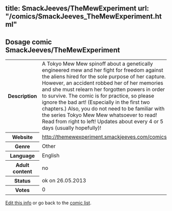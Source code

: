 title: SmackJeeves/TheMewExperiment
url: "/comics/SmackJeeves_TheMewExperiment.html"
---
Dosage comic SmackJeeves/TheMewExperiment
-----------------------------------------

<p id="msg"></p>
<script type="text/javascript">
if (window.location.search === '?edit_info_mail=sent_ok') {
  var elem = document.getElementById("msg");
  elem.innerHTML = 'Edited information sucessfully sent for review, which is usually done daily. Thanks!';
  elem.className = 'ok';
}
</script>
<table class="comicinfo">
<tr>
<th>Description</th><td>A Tokyo Mew Mew spinoff about a genetically engineered mew and her fight for freedom against the aliens hired for the sole purpose of her capture. However, an accident robbed her of her memories and she must relearn her forgotten powers in order to survive. The comic is for practice, so please ignore the bad art! (Especially in the first two chapters.) Also, you do not need to be familiar with the series Tokyo Mew Mew whatsoever to read! Read from right to left! Updates about every 4 or 5 days (usually hopefully)!</td>
</tr>
<tr>
<th>Website</th><td><a href="http://themewexperiment.smackjeeves.com/comics/">http://themewexperiment.smackjeeves.com/comics/</a></td>
</tr>
<tr>
<th>Genre</th><td>Other</td>
</tr>
<tr>
<th>Language</th><td>English</td>
</tr>
<tr>
<th>Adult content</th><td>no</td>
</tr>
<tr>
<th>Status</th><td>ok on 26.05.2013</td>
</tr>
<tr>
<th>Votes</th><td>0</td>
</tr>
</table>

[Edit this info](SmackJeeves_TheMewExperiment_edit.html) or go back to the [comic list](../comic-index.html).
